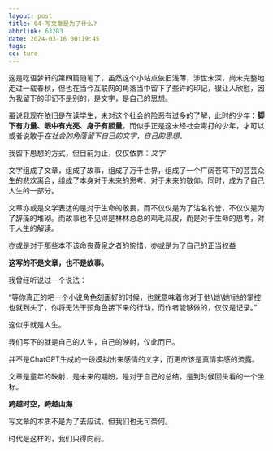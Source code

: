 ```yaml
---
layout: post
title: 04-写文章是为了什么?
abbrlink: 63283
date: 2024-03-16 00:19:45
tags:
cc: ture
---
```

这是呓语梦轩的第**四**篇随笔了，虽然这个小站点依旧浅薄，涉世未深，尚未完整地走过一载春秋，但也在当今互联网的角落当中留下了些许的印记，很让人欣慰，因为我留下的印记不是别的，是文字，是自己的思想。

虽说我现在依旧是在读学生，未对这个社会的险恶有过多的了解，此时的少年：**脚下有力量、眼中有光亮、身子有胆量**，而似乎正是这未经社会毒打的少年，才可以或者说敢于*在社会的角落留下自己的文字，自己的思想。*

我留下思想的方式，但目前为止，仅仅依靠：_文字_

文字组成了文章，组成了故事，组成了万千世界，组成了一个广阔苍穹下的芸芸众生的悲欢离合，组成了本身对于未来的思考、对于未来的敬仰。同时，成为了自己人生的一部分。

文章亦或是文学表达的是对于生命的敬畏，而不仅仅是为了沽名钓誉，不仅仅是为了辞藻的堆砌。而故事也不见得是林林总总的鸡毛蒜皮，而是对于生命的思考，对于人生的解读。

亦或是对于那些本不该命丧黄泉之者的惋惜，亦或是为了自己的正当权益

**这写的不是文章，也不是故事。**

我曾经听说过一个说法：

“等你真正的吧一个小说角色刻画好的时候，也就意味着你对于他\她\她\祂的掌控也就到头了，你将无法干预角色接下来的行动，而作者能够做的，仅仅是记录。”

这似乎就是人生。

我们写下的就是自己的人生，自己的映射，仅此而已。

并不是ChatGPT生成的一段模拟出来感情的文字，而更应该是真情实感的流露。

文章是童年的映射，是未来的期盼，是对于自己的总结，是到时候回头看的一个坐标。

**跨越时空，跨越山海**

写文章的本质不是为了去应试，但我们也无可奈何。

时代是这样的，我们只得向前。
